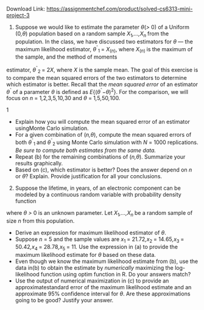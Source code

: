 Download Link: https://assignmentchef.com/product/solved-cs6313-mini-project-3
<br>
<ol>

 <li> Suppose we would like to estimate the parameter <em>θ</em>(<em>&gt; </em>0) of a Uniform (0<em>,θ</em>) population based on a random sample <em>X</em><sub>1</sub><em>,…,X<sub>n </sub></em>from the population. In the class, we have discussed two estimators for <em>θ </em>— the maximum likelihood estimator, <em>θ</em><sup>ˆ</sup><sub>1 </sub>= <em>X</em><sub>(<em>n</em>)</sub>, where <em>X</em><sub>(<em>n</em>) </sub>is the maximum of the sample, and the method of moments</li>

</ol>

estimator, <em>θ</em><sup>ˆ</sup><sub>2 </sub>= 2<em>X</em>, where <em>X </em>is the sample mean. The goal of this exercise is to compare the mean squared errors of the two estimators to determine which estimator is better. Recall that the <em>mean squared error </em>of an estimator <em>θ</em><sup>ˆ </sup>of a parameter <em>θ </em>is defined as <em>E</em>{(<em>θ</em><sup>ˆ</sup>−<em>θ</em>)<sup>2</sup>}. For the comparison, we will focus on <em>n </em>= 1<em>,</em>2<em>,</em>3<em>,</em>5<em>,</em>10<em>,</em>30 and <em>θ </em>= 1<em>,</em>5<em>,</em>50<em>,</em>100.

1

<ul>

 <li>Explain how you will compute the mean squared error of an estimator usingMonte Carlo simulation.</li>

 <li>For a given combination of (<em>n,θ</em>), compute the mean squared errors of both <em>θ</em><sup>ˆ</sup><sub>1 </sub>and <em>θ</em><sup>ˆ</sup><sub>2 </sub>using Monte Carlo simulation with <em>N </em>= 1000 replications. <em>Be sure to compute both estimates from the same data.</em></li>

 <li>Repeat (b) for the remaining combinations of (<em>n,θ</em>). Summarize your results graphically.</li>

 <li>Based on (c), which estimator is better? Does the answer depend on <em>n </em>or <em>θ</em>? Explain. Provide justification for all your conclusions.</li>

</ul>

<ol start="2">

 <li> Suppose the lifetime, in years, of an electronic component can be modeled by a continuous random variable with probability density function</li>

</ol>

where <em>θ &gt; </em>0 is an unknown parameter. Let <em>X</em><sub>1</sub><em>,…,X<sub>n </sub></em>be a random sample of size <em>n </em>from this population.

<ul>

 <li>Derive an expression for maximum likelihood estimator of <em>θ</em>.</li>

 <li>Suppose <em>n </em>= 5 and the sample values are <em>x</em><sub>1 </sub>= 21<em>.</em>72<em>,x</em><sub>2 </sub>= 14<em>.</em>65<em>,x</em><sub>3 </sub>= 50<em>.</em>42<em>,x</em><sub>4 </sub>= 28<em>.</em>78<em>,x</em><sub>5 </sub>= 11<em>.</em> Use the expression in (a) to provide the maximum likelihood estimate for <em>θ </em>based on these data.</li>

 <li>Even though we know the maximum likelihood estimate from (b), use the data in(b) to obtain the estimate by <em>numerically </em>maximizing the log-likelihood function using optim function in R. Do your answers match?</li>

 <li>Use the output of numerical maximization in (c) to provide an approximatestandard error of the maximum likelihood estimate and an approximate 95% confidence interval for <em>θ</em>. Are these approximations going to be good? Justify your answer.</li>

</ul>